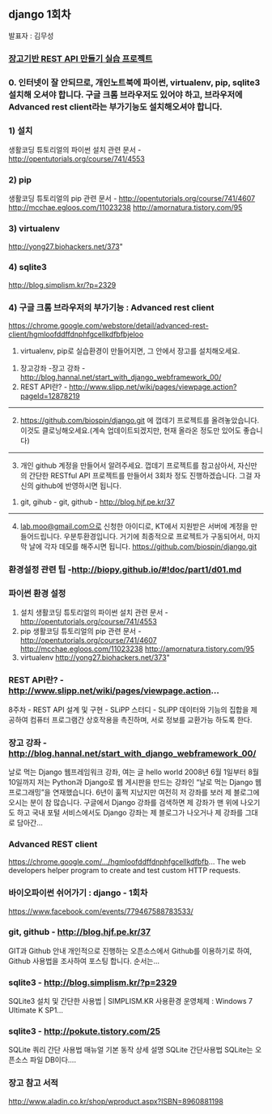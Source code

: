 ## django 1회차
발표자 : 김무성

### [장고기반 REST API 만들기 실습 프로젝트](http://github.com/biospin/django)

### 0. 인터넷이 잘 안되므로, 개인노트북에 파이썬, virtualenv, pip, sqlite3 설치해 오셔야 합니다. 구글 크롬 브라우저도 있어야 하고, 브라우저에 Advanced rest client라는 부가기능도 설치해오셔야 합니다.

### 1) 설치
생활코딩 튜토리얼의 파이썬 설치 관련 문서 - http://opentutorials.org/course/741/4553

### 2) pip
생활코딩 튜토리얼의 pip 관련 문서 - http://opentutorials.org/course/741/4607
http://mcchae.egloos.com/11023238
http://amornatura.tistory.com/95

### 3) virtualenv
http://yong27.biohackers.net/373"

### 4) sqlite3
http://blog.simplism.kr/?p=2329

### 4) 구글 크롬 브라우저의 부가기능 : Advanced rest client
https://chrome.google.com/webstore/detail/advanced-rest-client/hgmloofddffdnphfgcellkdfbfbjeloo

1. virtualenv, pip로 실습환경이 만들어지면, 그 안에서 장고를 설치해오세요.
1) 장고강좌 -장고 강좌 - http://blog.hannal.net/start_with_django_webframework_00/
2) REST API란? - http://www.slipp.net/wiki/pages/viewpage.action?pageId=12878219
--------------------------------
2. https://github.com/biospin/django.git 에 껍데기 프로젝트를 올려놓았습니다. 이것도 클로닝해오세요.(계속 업데이트되겠지만, 현재 올라온 정도만 있어도 좋습니다)
--------------------------------
3. 개인 github 계정을 만들어서 알려주세요. 껍데기 프로젝트를 참고삼아서, 자신만의 간단한 RESTful API 프로젝트를 만들어서 3회차 정도 진행하겠습니다. 그걸 자신의 github에 반영하시면 됩니다.
1) git, gihub - git, github - http://blog.hjf.pe.kr/37
--------------------------------
4. lab.moo@gmail.com으로 신청한 아이디로, KT에서 지원받은 서버에 계정을 만들어드립니다. 우분투환경입니다. 거기에 최종적으로 프로젝트가 구동되어서, 마지막 날에 각자 데모를 해주시면 됩니다.
https://github.com/biospin/django.git

### 환경설정 관련 팁 -http://biopy.github.io/#!doc/part1/d01.md

### 파이썬 환경 설정
1) 설치
생활코딩 튜토리얼의 파이썬 설치 관련 문서 - http://opentutorials.org/course/741/4553
2) pip
생활코딩 튜토리얼의 pip 관련 문서 - http://opentutorials.org/course/741/4607
http://mcchae.egloos.com/11023238
http://amornatura.tistory.com/95
3) virtualenv
http://yong27.biohackers.net/373"

### REST API란? - http://www.slipp.net/wiki/pages/viewpage.action...
8주차 - REST API 설계 및 구현 - SLiPP 스터디 - SLiPP
데이터와 기능의 집합을 제공하여 컴퓨터 프로그램간 상호작용을 촉진하며, 서로 정보를 교환가능 하도록 한다.

### 장고 강좌 - http://blog.hannal.net/start_with_django_webframework_00/
날로 먹는 Django 웹프레임워크 강좌, 여는 글
hello world 2008년 6월 1일부터 8월 10일까지 저는 Python과 Django로 웹 게시판을 만드는 강좌인 “날로 먹는 Django 웹 프로그래밍”을 연재했습니다. 6년이 훌쩍 지났지만 여전히 저 강좌를 보러 제 블로그에 오시는 분이 참 많습니다. 구글에서 Django 강좌를 검색하면 제 강좌가 맨 위에 나오기도 하고 국내 포털 서비스에서도 Django 강좌는 제 블로그가 나오거나 제 강좌를 그대로 담아간…

### Advanced REST client
https://chrome.google.com/.../hgmloofddffdnphfgcellkdfbfb...
The web developers helper program to create and test custom HTTP requests.

### 바이오파이썬 쉬어가기 : django - 1회차
https://www.facebook.com/events/779467588783533/

### git, github - http://blog.hjf.pe.kr/37
GIT과 Github 안내
개인적으로 진행하는 오픈소스에서 Github를 이용하기로 하여, Github 사용법을 조사하여 포스팅 합니다. 순서는...

### sqlite3 - http://blog.simplism.kr/?p=2329
SQLite3 설치 및 간단한 사용법 | SIMPLISM.KR
사용환경 운영체제 : Windows 7 Ultimate K SP1...

### sqlite3 - http://pokute.tistory.com/25
SQLite 쿼리 간단 사용법 매뉴얼 기본 동작 상세 설명
SQLite 간단사용법 SQLite는 오픈소스 파일 DB이다....

### 장고 참고 서적
http://www.aladin.co.kr/shop/wproduct.aspx?ISBN=8960881198